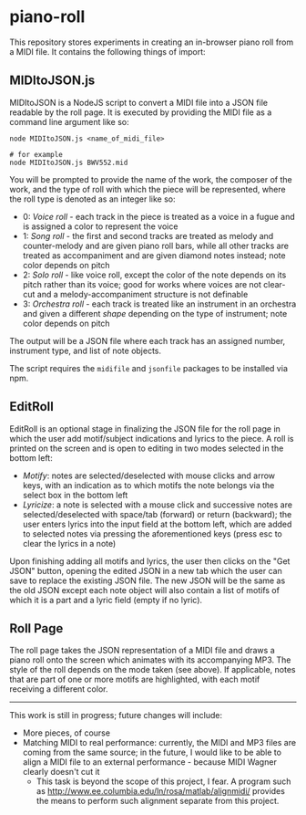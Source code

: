 # piano-roll

This repository stores experiments in creating an in-browser piano roll from a MIDI file. It contains the following things of import:

## MIDItoJSON.js

MIDItoJSON is a NodeJS script to convert a MIDI file into a JSON file readable by the roll page. It is executed by providing the MIDI file as a command line argument like so:

```
node MIDItoJSON.js <name_of_midi_file>

# for example
node MIDItoJSON.js BWV552.mid
```

You will be prompted to provide the name of the work, the composer of the work, and the type of roll with which the piece will be represented, where the roll type is denoted as an integer like so:

* 0: *Voice roll* - each track in the piece is treated as a voice in a fugue and is assigned a color to represent the voice
* 1: *Song roll* - the first and second tracks are treated as melody and counter-melody and are given piano roll bars, while all other tracks are treated as accompaniment and are given diamond notes instead; note color depends on pitch
* 2: *Solo roll* - like voice roll, except the color of the note depends on its pitch rather than its voice; good for works where voices are not clear-cut and a melody-accompaniment structure is not definable
* 3: *Orchestra roll* - each track is treated like an instrument in an orchestra and given a different _shape_ depending on the type of instrument; note color depends on pitch

The output will be a JSON file where each track has an assigned number, instrument type, and list of note objects.

The script requires the `midifile` and `jsonfile` packages to be installed via npm.

## EditRoll

EditRoll is an optional stage in finalizing the JSON file for the roll page in which the user add motif/subject indications and lyrics to the piece. A roll is printed on the screen and is open to editing in two modes selected in the bottom left:
- *Motify*: notes are selected/deselected with mouse clicks and arrow keys, with an indication as to which motifs the note belongs via the select box in the bottom left
- *Lyricize*: a note is selected with a mouse click and successive notes are selected/deselected with space/tab (forward) or return (backward); the user enters lyrics into the input field at the bottom left, which are added to selected notes via pressing the aforementioned keys (press esc to clear the lyrics in a note)

Upon finishing adding all motifs and lyrics, the user then clicks on the "Get JSON" button, opening the edited JSON in a new tab which the user can save to replace the existing JSON file. The new JSON will be the same as the old JSON except each note object will also contain a list of motifs of which it is a part and a lyric field (empty if no lyric).

## Roll Page

The roll page takes the JSON representation of a MIDI file and draws a piano roll onto the screen which animates with its accompanying MP3. The style of the roll depends on the mode taken (see above). If applicable, notes that are part of one or more motifs are highlighted, with each motif receiving a different color.

---

This work is still in progress; future changes will include:

* More pieces, of course
* Matching MIDI to real performance: currently, the MIDI and MP3 files are coming from the same source; in the future, I would like to be able to align a MIDI file to an external performance - because MIDI Wagner clearly doesn't cut it
    * This task is beyond the scope of this project, I fear. A program such as http://www.ee.columbia.edu/ln/rosa/matlab/alignmidi/ provides the means to perform such alignment separate from this project.

